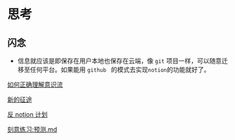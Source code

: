 # 思考




## 闪念

- 信息就应该是即保存在用户本地也保存在云端，像 `git` 项目一样，可以随意迁移至任何平台。如果能用 `github ` 的模式去实现`notion`的功能就好了。

[如何正确理解意识流](./message.md)

[新的征途](./新的征途.md)

[反 notion 计划](./no_tion.md)

[刻意练习:预测.md](./刻意练习:预测.md)

